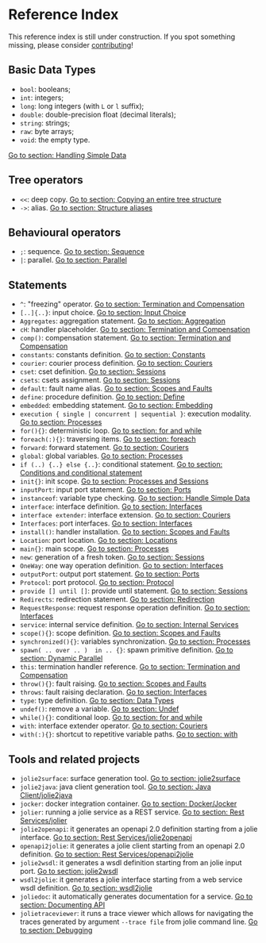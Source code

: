 # Reference Index

This reference index is still under construction. If you spot something missing, please consider [contributing](./other-guidelines/docs-contrib.md)!

## Basic Data Types

* `bool`: booleans;
* `int`: integers;
* `long`: long integers \(with `L` or `l` suffix\);
* `double`: double-precision float \(decimal literals\);
* `string`: strings;
* `raw`: byte arrays;
* `void`: the empty type.

[Go to section: Handling Simple Data](language-tools-and-standard-library/basics/handling_simple_data.md)

## Tree operators

* `<<`: deep copy. [Go to section: Copying an entire tree structure](language-tools-and-standard-library/basics/data_structures.md#less-than-less-than-copying-an-entire-tree-structure)
* `->`: alias. [Go to section: Structure aliases](language-tools-and-standard-library/basics/data_structures.md#greater-than-structures-aliases)

## Behavioural operators

* `;`: sequence. [Go to section: Sequence](language-tools-and-standard-library/basics/composing_statements.md#sequence)
* `|`: parallel. [Go to section: Parallel](language-tools-and-standard-library/basics/composing_statements.md#parallel)

## Statements

* `^`: "freezing" operator. [Go to section: Termination and Compensation](./language-tools-and-standard-library/basics/fault-handling/termination_and_compensation.md#installation-time-variable-evaluation)
* `[..]{..}`: input choice. [Go to section: Input Choice](language-tools-and-standard-library/basics/composing_statements.md#input-choice)
* `Aggregates`: aggregation statement. [Go to section: Aggregation](language-tools-and-standard-library/architectural-composition/aggregation.md)
* `cH`: handler placeholder. [Go to section: Termination and Compensation](./language-tools-and-standard-library/basics/fault-handling/termination_and_compensation.md)
* `comp()`: compensation statement. [Go to section: Termination and Compensation](./language-tools-and-standard-library/basics/fault-handling/termination_and_compensation.md)
* `constants`: constants definition. [Go to section: Constants](language-tools-and-standard-library/basics/constants.md)
* `courier`: courier process definition. [Go to section: Couriers](language-tools-and-standard-library/architectural-composition/couriers.md)
* `cset`: cset definition. [Go to section: Sessions](language-tools-and-standard-library/basics/sessions.md)
* `csets`: csets assignment. [Go to section: Sessions](language-tools-and-standard-library/basics/sessions.md)
* `default`: fault name alias. [Go to section: Scopes and Faults](language-tools-and-standard-library/basics/fault-handling/basics.md#accessing-a-fault-caught-in-a-scope-the-alias-default)
* `define`: procedure definition. [Go to section: Define](language-tools-and-standard-library/basics/define.md)
* `embedded`: embedding statement. [Go to section: Embedding](language-tools-and-standard-library/architectural-composition/embedding.md)
* `execution { single | concurrent | sequential }`: execution modality. [Go to section: Processes](language-tools-and-standard-library/basics/processes.md)
* `for(){}`: deterministic loop. [Go to section: for and while](language-tools-and-standard-library/basics/composing_statements.md#for-and-while)
* `foreach(:){}`: traversing items. [Go to section: foreach](language-tools-and-standard-library/basics/data_structures.md#foreach-traversing-items)
* `forward`: forward statement. [Go to section: Couriers](language-tools-and-standard-library/architectural-composition/couriers.md#the-statement-forward)
* `global`: global variables. [Go to section: Processes](language-tools-and-standard-library/basics/processes.md)
* `if (..) {..} else {..}`: conditional statement. [Go to section: Conditions and conditional statement](language-tools-and-standard-library/basics/composing_statements.md#conditions-and-conditional-statement)
* `init{}`: init scope. [Go to section: Processes and Sessions](language-tools-and-standard-library/basics/processes.md)
* `inputPort`: input port statement. [Go to section: Ports](language-tools-and-standard-library/basics/communication-ports/ports.md)
* `instanceof`: variable type checking. [Go to section: Handle Simple Data](./language-tools-and-standard-library/basics/handling_simple_data.md#casting-and-checking-variable-types)
* `interface`: interface definition. [Go to section: Interfaces](language-tools-and-standard-library/basics/interfaces/)
* `interface extender`: interface extension. [Go to section: Couriers](./language-tools-and-standard-library/architectural-composition/couriers.md#interface-extension)
* `Interfaces`: port interfaces. [Go to section: Interfaces](language-tools-and-standard-library/basics/interfaces/)
* `install()`: handler installation. [Go to section: Scopes and Faults](language-tools-and-standard-library/basics/fault-handling/basics.md)
* `Location`: port location. [Go to section: Locations](./language-tools-and-standard-library/locations/README.md)
* `main{}`: main scope. [Go to section: Processes](language-tools-and-standard-library/basics/processes.md)
* `new`: generation of a fresh token. [Go to section: Sessions](language-tools-and-standard-library/basics/sessions.md)
* `OneWay`: one way operation definition. [Go to section: Interfaces](./language-tools-and-standard-library/basics/interfaces/README.md)
* `outputPort`: output port statement. [Go to section: Ports](./language-tools-and-standard-library/basics/communication-ports/ports.md)
* `Protocol`: port protocol. [Go to section: Protocol](./language-tools-and-standard-library/protocols/README.md)
* `provide [] until []`: provide until statement. [Go to section: Sessions](language-tools-and-standard-library/basics/sessions.md#the-provide-until-statement)
* `Redirects`: redirection statement. [Go to section: Redirection](language-tools-and-standard-library/architectural-composition/redirection.md)
* `RequestResponse`: request response operation definition. [Go to section: Interfaces](language-tools-and-standard-library/basics/interfaces/)
* `service`: internal service definition. [Go to section: Internal Services](language-tools-and-standard-library/architectural-composition/internal_services.md)
* `scope(){}`: scope definition. [Go to section: Scopes and Faults](language-tools-and-standard-library/basics/fault-handling/basics.md)
* `synchronized(){}`: variables synchronization. [Go to section: Processes](language-tools-and-standard-library/basics/processes.md)
* `spawn( .. over .. )  in .. {}`: spawn primitive definition. [Go to section: Dynamic Parallel](language-tools-and-standard-library/basics/dynamicparallel.md)
* `this`: termination handler reference. [Go to section: Termination and Compensation](./language-tools-and-standard-library/basics/fault-handling/termination_and_compensation.md)
* `throw(){}`: fault raising. [Go to section: Scopes and Faults](language-tools-and-standard-library/basics/fault-handling/basics.md)
* `throws`: fault raising declaration. [Go to section: Interfaces](language-tools-and-standard-library/basics/interfaces/)
* `type`: type definition. [Go to section: Data Types](./language-tools-and-standard-library/basics/interfaces/data_types.md)
* `undef()`: remove a variable. [Go to section: Undef](language-tools-and-standard-library/basics/data_structures.md#undef-erasing-tree-structures)
* `while(){}`: conditional loop. [Go to section: for and while](language-tools-and-standard-library/basics/composing_statements.md#for-and-while)
* `with`: interface extender operator. [Go to section: Couriers](./language-tools-and-standard-library/architectural-composition/couriers.md#interface-extension)
* `with(:){}`: shortcut to repetitive variable paths. [Go to section: with](language-tools-and-standard-library/basics/data_structures.md#with-a-shortcut-to-repetitive-variable-paths)

## Tools and related projects

* `jolie2surface`: surface generation tool. [Go to section: jolie2surface](language-tools-and-standard-library/architectural-composition/aggregation.md#jolie-2-surface)
* `jolie2java`: java client generation tool. [Go to section: Java Client/jolie2java](./language-tools-and-standard-library/technology-integration/java/javaclient.md#jolie2java)
* `jocker`: docker integration container. [Go to section: Docker/Jocker](./language-tools-and-standard-library/containerization/docker/jocker.md)
* `jolier`: running a jolie service as a REST service. [Go to section: Rest Services/jolier](./language-tools-and-standard-library/rest/jolier.md)
* `jolie2openapi`: it generates an openapi 2.0 definition starting from a jolie interface. [Go to section: Rest Services/jolie2openapi](./language-tools-and-standard-library/rest/jolie2openapi.md)
* `openapi2jolie`: it generates a jolie client starting from an openapi 2.0 definition. [Go to section: Rest Services/openapi2jolie](./language-tools-and-standard-library/rest/openapi2jolie.md)
* `jolie2wsdl`: it generates a wsdl definition starting from an jolie input port. [Go to section: jolie2wsdl](./language-tools-and-standard-library/web-services/jolie2wsdl.md)
* `wsdl2jolie`: it generates a jolie interface starting from a web service wsdl definition. [Go to section: wsdl2jolie](./language-tools-and-standard-library/web-services/wsdl2jolie.md)
* `joliedoc`: it automatically generates documentation for a service. [Go to section: Documenting API](./language-tools-and-standard-library/documenting-api.md)
* `jolietraceviewer`: it runs a trace viewer which allows for navigating the traces generated by argument `--trace file` from jolie command line. [Go to section: Debugging](./language-tools-and-standard-library/tracing.md)
